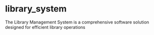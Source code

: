 # library_system
The Library Management System is a comprehensive software solution designed for efficient library operations
